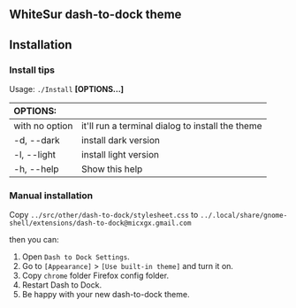 ## WhiteSur dash-to-dock theme

## Installation

### Install tips

Usage:  `./Install`  **[OPTIONS...]**

|  OPTIONS:           | |
|:--------------------|:-------------|
| with no option      | it'll run a terminal dialog to install the theme |
|-d, --dark           | install dark version |
|-l, --light          | install light version |
|-h, --help           | Show this help|

### Manual installation

Copy `../src/other/dash-to-dock/stylesheet.css` to `../.local/share/gnome-shell/extensions/dash-to-dock@micxgx.gmail.com`

then you can:

1. Open `Dash to Dock Settings`.
2. Go to `[Appearance]` > `[Use built-in theme]` and turn it on.
3. Copy `chrome` folder Firefox config folder.
4. Restart Dash to Dock.
5. Be happy with your new dash-to-dock theme.
